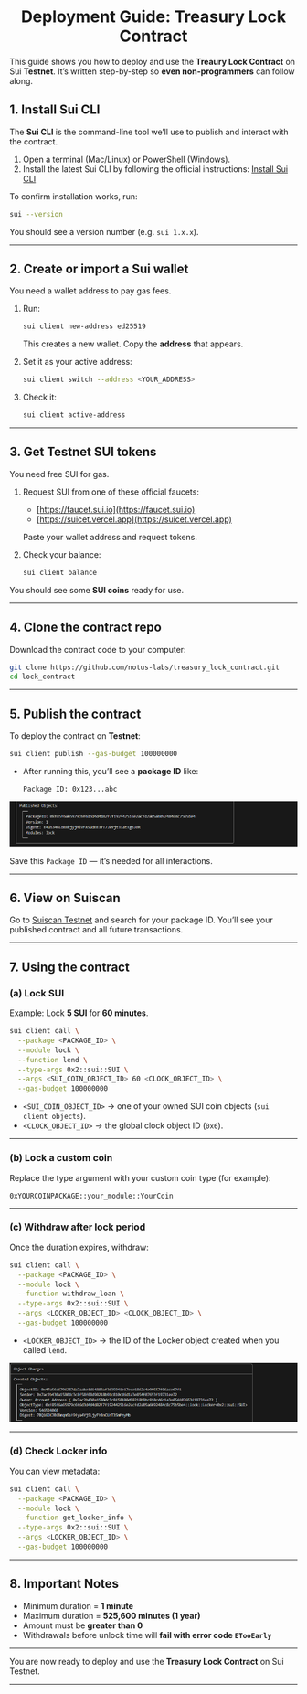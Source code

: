 <div align="center">

# Deployment Guide: Treasury Lock Contract

</div>

This guide shows you how to deploy and use the **Treaury Lock Contract** on Sui **Testnet**.
It’s written step-by-step so **even non-programmers** can follow along.

## 1. Install Sui CLI

The **Sui CLI** is the command-line tool we’ll use to publish and interact with the contract.

1. Open a terminal (Mac/Linux) or PowerShell (Windows).
2. Install the latest Sui CLI by following the official instructions:
    [Install Sui CLI](https://docs.sui.io/guides/developer/getting-started/sui-install)

To confirm installation works, run:

```bash
sui --version
```

You should see a version number (e.g. `sui 1.x.x`).
 
---

## 2. Create or import a Sui wallet

You need a wallet address to pay gas fees.

1. Run:

   ```bash
   sui client new-address ed25519
   ```

   This creates a new wallet. Copy the **address** that appears.

2. Set it as your active address:

   ```bash
   sui client switch --address <YOUR_ADDRESS>
   ```

3. Check it:

   ```bash
   sui client active-address
   ```

---

## 3. Get Testnet SUI tokens

You need free SUI for gas.

1. Request SUI from one of these official faucets:

   * [https://faucet.sui.io](https://faucet.sui.io)
   * [https://suicet.vercel.app](https://suicet.vercel.app)

   Paste your wallet address and request tokens.

2. Check your balance:

   ```bash
   sui client balance
   ```

You should see some **SUI coins** ready for use.

---

## 4. Clone the contract repo

Download the contract code to your computer:

```bash
git clone https://github.com/notus-labs/treasury_lock_contract.git
cd lock_contract
```

---

## 5. Publish the contract

To deploy the contract on **Testnet**:

```bash
sui client publish --gas-budget 100000000
```

* After running this, you’ll see a **package ID** like:

  ```
  Package ID: 0x123...abc
  ```

 ![Package ID](./images/package-id.png)

Save this `Package ID` — it’s needed for all interactions.

---

## 6. View on Suiscan 

Go to [Suiscan Testnet](https://suiscan.xyz/testnet) and search for your package ID.
You’ll see your published contract and all future transactions.

---

## 7. Using the contract

### (a) Lock SUI

Example: Lock **5 SUI** for **60 minutes**.

```bash
sui client call \
  --package <PACKAGE_ID> \
  --module lock \
  --function lend \
  --type-args 0x2::sui::SUI \
  --args <SUI_COIN_OBJECT_ID> 60 <CLOCK_OBJECT_ID> \
  --gas-budget 100000000
```

* `<SUI_COIN_OBJECT_ID>` → one of your owned SUI coin objects (`sui client objects`).
* `<CLOCK_OBJECT_ID>` → the global clock object ID (`0x6`).

---

### (b) Lock a custom coin

Replace the type argument with your custom coin type (for example):

```
0xYOURCOINPACKAGE::your_module::YourCoin
```

---

### (c) Withdraw after lock period

Once the duration expires, withdraw:

```bash
sui client call \
  --package <PACKAGE_ID> \
  --module lock \
  --function withdraw_loan \
  --type-args 0x2::sui::SUI \
  --args <LOCKER_OBJECT_ID> <CLOCK_OBJECT_ID> \
  --gas-budget 100000000
```

* `<LOCKER_OBJECT_ID>` → the ID of the Locker object created when you called `lend`.

![Locker ID](./images/locker-id.png)

---

### (d) Check Locker info

You can view metadata:

```bash
sui client call \
  --package <PACKAGE_ID> \
  --module lock \
  --function get_locker_info \
  --type-args 0x2::sui::SUI \
  --args <LOCKER_OBJECT_ID> \
  --gas-budget 100000000
```

---

## 8. Important Notes

* Minimum duration = **1 minute**
* Maximum duration = **525,600 minutes (1 year)**
* Amount must be **greater than 0**
* Withdrawals before unlock time will **fail with error code `ETooEarly`**

---

You are now ready to deploy and use the **Treasury Lock Contract** on Sui Testnet.

---

